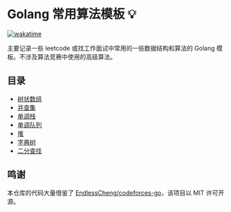 # Golang 常用算法模板 💡

[![wakatime](https://wakatime.com/badge/github/ZelKnow/template-go.svg)](https://wakatime.com/badge/github/ZelKnow/template-go)

主要记录一些 leetcode 或找工作面试中常用的一些数据结构和算法的 Golang 模板。不涉及算法竞赛中使用的高级算法。

## 目录

- [树状数组](/template/fenwick/fenwick.md)
- [并查集](/template/union-find/union-find.md)
- [单调栈](/template/monotonous-stack/monotonous-stack.md)
- [单调队列](/template/monotonous-queue/monotonous-queue.md)
- [堆](/template/heap/heap.md)
- [字典树](/template/trie/trie.md)
- [二分查找](/template/binary-search/binary-search.md)

## 鸣谢

本仓库的代码大量借鉴了 [EndlessCheng/codeforces-go](https://github.com/EndlessCheng/codeforces-go)，该项目以 MIT 许可开源。